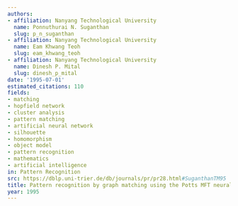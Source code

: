 ```yaml
---
authors:
- affiliation: Nanyang Technological University
  name: Ponnuthurai N. Suganthan
  slug: p_n_suganthan
- affiliation: Nanyang Technological University
  name: Eam Khwang Teoh
  slug: eam_khwang_teoh
- affiliation: Nanyang Technological University
  name: Dinesh P. Mital
  slug: dinesh_p_mital
date: '1995-07-01'
estimated_citations: 110
fields:
- matching
- hopfield network
- cluster analysis
- pattern matching
- artificial neural network
- silhouette
- homomorphism
- object model
- pattern recognition
- mathematics
- artificial intelligence
in: Pattern Recognition
src: https://dblp.uni-trier.de/db/journals/pr/pr28.html#SuganthanTM95
title: Pattern recognition by graph matching using the Potts MFT neural networks
year: 1995
---
```

